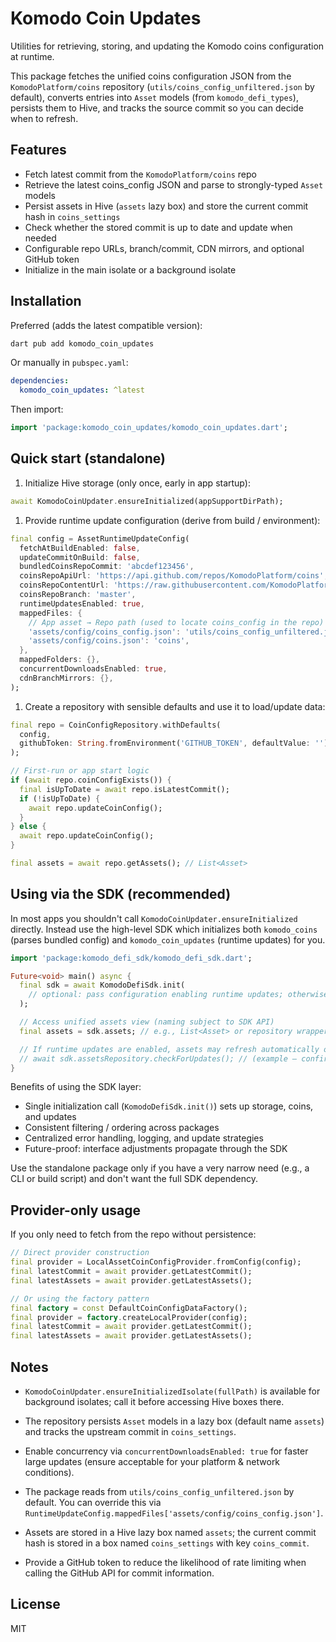 # Komodo Coin Updates

Utilities for retrieving, storing, and updating the Komodo coins configuration at runtime.

This package fetches the unified coins configuration JSON from the `KomodoPlatform/coins` repository (`utils/coins_config_unfiltered.json` by default), converts entries into `Asset` models (from `komodo_defi_types`), persists them to Hive, and tracks the source commit so you can decide when to refresh.

## Features

- Fetch latest commit from the `KomodoPlatform/coins` repo
- Retrieve the latest coins_config JSON and parse to strongly-typed `Asset` models
- Persist assets in Hive (`assets` lazy box) and store the current commit hash in `coins_settings`
- Check whether the stored commit is up to date and update when needed
- Configurable repo URLs, branch/commit, CDN mirrors, and optional GitHub token
- Initialize in the main isolate or a background isolate

## Installation

Preferred (adds the latest compatible version):

```sh
dart pub add komodo_coin_updates
```

Or manually in `pubspec.yaml`:

```yaml
dependencies:
  komodo_coin_updates: ^latest
```

Then import:

```dart
import 'package:komodo_coin_updates/komodo_coin_updates.dart';
```

## Quick start (standalone)

1. Initialize Hive storage (only once, early in app startup):

```dart
await KomodoCoinUpdater.ensureInitialized(appSupportDirPath);
```

1. Provide runtime update configuration (derive from build / environment):

```dart
final config = AssetRuntimeUpdateConfig(
  fetchAtBuildEnabled: false,
  updateCommitOnBuild: false,
  bundledCoinsRepoCommit: 'abcdef123456',
  coinsRepoApiUrl: 'https://api.github.com/repos/KomodoPlatform/coins',
  coinsRepoContentUrl: 'https://raw.githubusercontent.com/KomodoPlatform/coins',
  coinsRepoBranch: 'master',
  runtimeUpdatesEnabled: true,
  mappedFiles: {
    // App asset → Repo path (used to locate coins_config in the repo)
    'assets/config/coins_config.json': 'utils/coins_config_unfiltered.json',
    'assets/config/coins.json': 'coins',
  },
  mappedFolders: {},
  concurrentDownloadsEnabled: true,
  cdnBranchMirrors: {},
);
```

1. Create a repository with sensible defaults and use it to load/update data:

```dart
final repo = CoinConfigRepository.withDefaults(
  config,
  githubToken: String.fromEnvironment('GITHUB_TOKEN', defaultValue: ''),
);

// First-run or app start logic
if (await repo.coinConfigExists()) {
  final isUpToDate = await repo.isLatestCommit();
  if (!isUpToDate) {
    await repo.updateCoinConfig();
  }
} else {
  await repo.updateCoinConfig();
}

final assets = await repo.getAssets(); // List<Asset>
```

## Using via the SDK (recommended)

In most apps you shouldn't call `KomodoCoinUpdater.ensureInitialized` directly. Instead use the high-level SDK which initializes both `komodo_coins` (parses bundled config) and `komodo_coin_updates` (runtime updates) for you.

```dart
import 'package:komodo_defi_sdk/komodo_defi_sdk.dart';

Future<void> main() async {
  final sdk = await KomodoDefiSdk.init(
    // optional: pass configuration enabling runtime updates; otherwise defaults used
  );

  // Access unified assets view (naming subject to SDK API)
  final assets = sdk.assets; // e.g., List<Asset> or repository wrapper

  // If runtime updates are enabled, assets may refresh automatically or via explicit call:
  // await sdk.assetsRepository.checkForUpdates(); // (example – confirm actual method name)
}
```

Benefits of using the SDK layer:

- Single initialization call (`KomodoDefiSdk.init()`) sets up storage, coins, and updates
- Consistent filtering / ordering across packages
- Centralized error handling, logging, and update strategies
- Future-proof: interface adjustments propagate through the SDK

Use the standalone package only if you have a very narrow need (e.g., a CLI or build script) and don't want the full SDK dependency.

## Provider-only usage

If you only need to fetch from the repo without persistence:

```dart
// Direct provider construction
final provider = LocalAssetCoinConfigProvider.fromConfig(config);
final latestCommit = await provider.getLatestCommit();
final latestAssets = await provider.getLatestAssets();

// Or using the factory pattern
final factory = const DefaultCoinConfigDataFactory();
final provider = factory.createLocalProvider(config);
final latestCommit = await provider.getLatestCommit();
final latestAssets = await provider.getLatestAssets();
```

## Notes

- `KomodoCoinUpdater.ensureInitializedIsolate(fullPath)` is available for background isolates; call it before accessing Hive boxes there.
- The repository persists `Asset` models in a lazy box (default name `assets`) and tracks the upstream commit in `coins_settings`.
- Enable concurrency via `concurrentDownloadsEnabled: true` for faster large updates (ensure acceptable for your platform & network conditions).

- The package reads from `utils/coins_config_unfiltered.json` by default. You can override this via `RuntimeUpdateConfig.mappedFiles['assets/config/coins_config.json']`.
- Assets are stored in a Hive lazy box named `assets`; the current commit hash is stored in a box named `coins_settings` with key `coins_commit`.
- Provide a GitHub token to reduce the likelihood of rate limiting when calling the GitHub API for commit information.

## License

MIT

